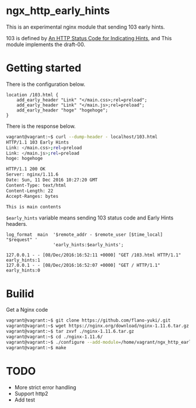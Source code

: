 # ngx_http_early_hints
This is an experimental nginx module that sending 103 early hints.

103 is defined by [An HTTP Status Code for Indicating Hints](https://tools.ietf.org/html/draft-kazuho-early-hints-status-code-00), and This module implements the draft-00.

# Getting started

There is the configuration below.

```nginx
location /103.html {
    add_early_header "Link" "</main.css>;rel=preload";
    add_early_header "Link" "</main.js>;rel=preload";
    add_early_header "hoge" "hogehoge";
}
```

There is the response below.

```sh
vagrant@vagrant:~$ curl --dump-header - localhost/103.html
HTTP/1.1 103 Early Hints
Link: </main.css>;rel=preload
Link: </main.js>;rel=preload
hoge: hogehoge

HTTP/1.1 200 OK
Server: nginx/1.11.6
Date: Sun, 11 Dec 2016 10:27:20 GMT
Content-Type: text/html
Content-Length: 22
Accept-Ranges: bytes

This is main contents
```

`$early_hints` variable means sending 103 status code and Early Hints headers.
```
log_format  main  '$remote_addr - $remote_user [$time_local] "$request" '
                  'early_hints:$early_hints';
```
```
127.0.0.1 - - [08/Dec/2016:16:52:11 +0000] "GET /103.html HTTP/1.1" early_hints:1
127.0.0.1 - - [08/Dec/2016:16:52:07 +0000] "GET / HTTP/1.1" early_hints:0
```


# Builid
Get a Nginx code
```sh
vagrant@vagrant:~$ git clone https://github.com/flano-yuki/.git
vagrant@vagrant:~$ wget https://nginx.org/download/nginx-1.11.6.tar.gz
vagrant@vagrant:~$ tar zxvf ./nginx-1.11.6.tar.gz
vagrant@vagrant:~$ cd ./nginx-1.11.6/
vagrant@vagrant:~$ ./configure --add-module=/home/vagrant/ngx_http_early_hints/
vagrant@vagrant:~$ make
```

# TODO
- More strict error handling
- Support http2
- Add test